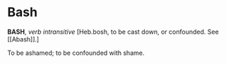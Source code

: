 # Bash

**BASH**, _verb intransitive_ \[Heb.bosh, to be cast down, or confounded. See [[Abash]].\]

To be ashamed; to be confounded with shame.